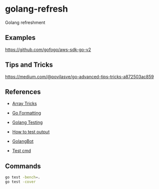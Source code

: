 # golang-refresh
Golang refreshment


## Examples
https://github.com/gofogo/aws-sdk-go-v2

## Tips and Tricks

https://medium.com/@povilasve/go-advanced-tips-tricks-a872503ac859

## References

- [Array Tricks](https://github.com/golang/go/wiki/SliceTricks)
- [Go Formatting](https://pkg.go.dev/fmt#hdr-Printing)
- [Golang Testing](https://blog.jetbrains.com/go/2022/11/22/comprehensive-guide-to-testing-in-go/)
- [How to test output](https://dev.to/lucassha/unit-testing-stdout-in-go-1jd)
- [GolangBot](https://golangbot.com/)

- [Test cmd](https://gianarb.it/blog/golang-mockmania-cli-command-with-cobra)

## Commands

```sh
go test -bench=.
go test -cover
```